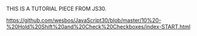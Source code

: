 THIS IS A TUTORIAL PIECE FROM JS30.

https://github.com/wesbos/JavaScript30/blob/master/10%20-%20Hold%20Shift%20and%20Check%20Checkboxes/index-START.html